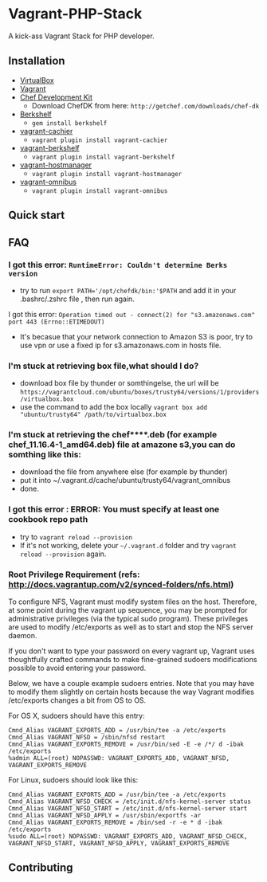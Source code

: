 # Vagrant-PHP-Stack

A kick-ass Vagrant Stack for PHP developer.


## Installation

* [VirtualBox](https://www.virtualbox.org)
* [Vagrant](http://vagrantup.com)
* [Chef Development Kit](http://www.getchef.com)
  * Download ChefDK from here: `http://getchef.com/downloads/chef-dk`
* [Berkshelf](http://berkshelf.com)
  * `gem install berkshelf`
* [vagrant-cachier](https://github.com/fgrehm/vagrant-cachier)
  * `vagrant plugin install vagrant-cachier`
* [vagrant-berkshelf](https://github.com/riotgames/vagrant-berkshelf)
  * `vagrant plugin install vagrant-berkshelf`
* [vagrant-hostmanager](https://github.com/smdahlen/vagrant-hostmanager)
  * `vagrant plugin install vagrant-hostmanager`
* [vagrant-omnibus](https://github.com/schisamo/vagrant-omnibus)
  * `vagrant plugin install vagrant-omnibus`


## Quick start

## FAQ

### I got this error: `RuntimeError: Couldn't determine Berks version` ###

* try to run `export PATH='/opt/chefdk/bin:'$PATH` and add it in your .bashrc/.zshrc file , then run again.

I got this error: `Operation timed out - connect(2) for "s3.amazonaws.com" port 443 (Errno::ETIMEDOUT)`

* It's becasue that your network connection to Amazon S3 is poor, try to use vpn or use a fixed ip for s3.amazonaws.com in hosts file.

### I'm stuck at retrieving box file,what should I do? ###

* download box file by thunder or somthingelse, the url will be `https://vagrantcloud.com/ubuntu/boxes/trusty64/versions/1/providers/virtualbox.box`
* use the command to add the box locally `vagrant box add "ubuntu/trusty64" /path/to/virtualbox.box`

### I'm stuck at retrieving the chef****.deb (for example chef_11.16.4-1_amd64.deb) file at amazone s3,you can do somthing like this: ###

* download the file from anywhere else (for example by thunder)
* put it into ~/.vagrant.d/cache/ubuntu/trusty64/vagrant_omnibus
* done.

### I got this error : ERROR: You must specify at least one cookbook repo path ###

* try to `vagrant reload --provision`
* If it's not working, delete your `~/.vagrant.d` folder and try `vagrant reload --provision` again.

### Root Privilege Requirement (refs: http://docs.vagrantup.com/v2/synced-folders/nfs.html) ###

To configure NFS, Vagrant must modify system files on the host. Therefore, at some point during the vagrant up sequence, you may be prompted for administrative privileges (via the typical sudo program). These privileges are used to modify /etc/exports as well as to start and stop the NFS server daemon.

If you don't want to type your password on every vagrant up, Vagrant uses thoughtfully crafted commands to make fine-grained sudoers modifications possible to avoid entering your password.

Below, we have a couple example sudoers entries. Note that you may have to modify them slightly on certain hosts because the way Vagrant modifies /etc/exports changes a bit from OS to OS.

For OS X, sudoers should have this entry:

```
Cmnd_Alias VAGRANT_EXPORTS_ADD = /usr/bin/tee -a /etc/exports
Cmnd_Alias VAGRANT_NFSD = /sbin/nfsd restart
Cmnd_Alias VAGRANT_EXPORTS_REMOVE = /usr/bin/sed -E -e /*/ d -ibak /etc/exports
%admin ALL=(root) NOPASSWD: VAGRANT_EXPORTS_ADD, VAGRANT_NFSD, VAGRANT_EXPORTS_REMOVE
```

For Linux, sudoers should look like this:

```
Cmnd_Alias VAGRANT_EXPORTS_ADD = /usr/bin/tee -a /etc/exports
Cmnd_Alias VAGRANT_NFSD_CHECK = /etc/init.d/nfs-kernel-server status
Cmnd_Alias VAGRANT_NFSD_START = /etc/init.d/nfs-kernel-server start
Cmnd_Alias VAGRANT_NFSD_APPLY = /usr/sbin/exportfs -ar
Cmnd_Alias VAGRANT_EXPORTS_REMOVE = /bin/sed -r -e * d -ibak /etc/exports
%sudo ALL=(root) NOPASSWD: VAGRANT_EXPORTS_ADD, VAGRANT_NFSD_CHECK, VAGRANT_NFSD_START, VAGRANT_NFSD_APPLY, VAGRANT_EXPORTS_REMOVE
```

## Contributing


